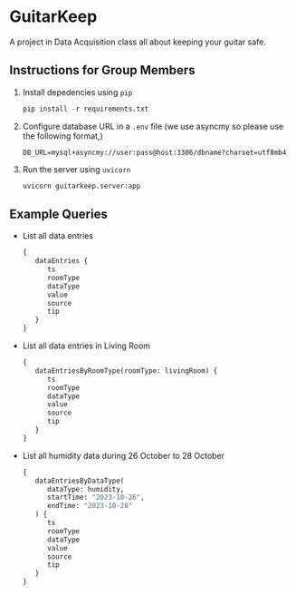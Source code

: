 # GuitarKeep

A project in Data Acquisition class all about keeping your guitar safe.

## Instructions for Group Members

1. Install depedencies using `pip`
   ```python
   pip install -r requirements.txt
   ```

2. Configure database URL in a `.env` file (we use asyncmy so please use the following format,)
   ```
   DB_URL=mysql+asyncmy://user:pass@host:3306/dbname?charset=utf8mb4
   ```

3. Run the server using `uvicorn`
   ```bash
   uvicorn guitarkeep.server:app
   ```

## Example Queries

* List all data entries
  ```graphql
  {
     dataEntries {
        ts
        roomType
        dataType
        value
        source
        tip
     }
  }
  ```

* List all data entries in Living Room
  ```graphql
  {
     dataEntriesByRoomType(roomType: livingRoom) {
        ts
        roomType
        dataType
        value
        source
        tip
     }
  }
  ```

* List all humidity data during 26 October to 28 October
  ```graphql
  {
     dataEntriesByDataType(
        dataType: humidity,
        startTime: "2023-10-26",
        endTime: "2023-10-28"
     ) {
        ts
        roomType
        dataType
        value
        source
        tip
     }
  }
  ```